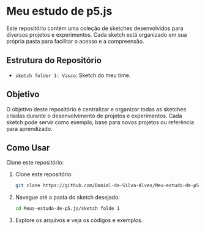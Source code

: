 # Meu estudo de p5.js
 Este repositório contém uma coleção de sketches desenvolvidos para diversos projetos e experimentos. Cada sketch está organizado em sua própria pasta para facilitar o acesso e a compreensão.

 ## Estrutura do Repositório

- `sketch folder 1: Vasco`: Sketch do meu time.


## Objetivo

O objetivo deste repositório é centralizar e organizar todas as sketches criadas durante o desenvolvimento de projetos e experimentos. Cada sketch pode servir como exemplo, base para novos projetos ou referência para aprendizado.

## Como Usar

Clone este repositório:

1. Clone este repositório:
   ```bash
   git clone https://github.com/Daniel-da-Silva-Alves/Meu-estudo-de-p5.js.git
   
2. Navegue até a pasta do sketch desejado:

   ```bash
   cd Meus-estudo-de-p5.js/sketch folde 1

3. Explore os arquivos e veja os códigos e exemplos.


